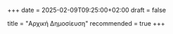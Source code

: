 +++
date = 2025-02-09T09:25:00+02:00
draft = false

title = "Αρχική Δημοσίευση"
recommended = true
+++